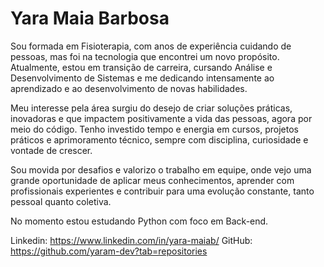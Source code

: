 # Yara Maia Barbosa

Sou formada em Fisioterapia, com anos de experiência cuidando de pessoas, mas foi na tecnologia que encontrei um novo propósito. Atualmente, estou em transição de carreira, cursando Análise e Desenvolvimento de Sistemas e me dedicando intensamente ao aprendizado e ao desenvolvimento de novas habilidades.

Meu interesse pela área surgiu do desejo de criar soluções práticas, inovadoras e que impactem positivamente a vida das pessoas, agora por meio do código. Tenho investido tempo e energia em cursos, projetos práticos e aprimoramento técnico, sempre com disciplina, curiosidade e vontade de crescer.

Sou movida por desafios e valorizo o trabalho em equipe, onde vejo uma grande oportunidade de aplicar meus conhecimentos, aprender com profissionais experientes e contribuir para uma evolução constante, tanto pessoal quanto coletiva.

No momento estou estudando Python com foco em Back-end.


Linkedin: https://www.linkedin.com/in/yara-maiab/
GitHub: https://github.com/yaram-dev?tab=repositories
